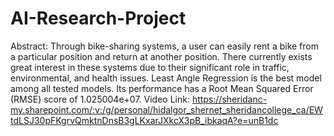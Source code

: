# AI-Research-Project
Abstract: Through bike-sharing systems, a user can easily rent a bike from a particular position and return at another position. There currently exists great interest in these systems due to their significant role in traffic, environmental, and health issues. Least Angle Regression is the best model among all tested models. Its performance has a Root Mean Squared Error (RMSE) score of 1.025004e+07.
Video Link: https://sheridanc-my.sharepoint.com/:v:/g/personal/hidalgor_shernet_sheridancollege_ca/EWtdLSJ30pFKgrvQmktnDnsB3gLKxarJXkcX3pB_ibkaqA?e=unB1dc
